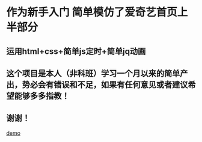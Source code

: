 <h1>作为新手入门 简单模仿了爱奇艺首页上半部分</h1>
<h2>运用html+css+简单js定时+简单jq动画</h2>
<h2>这个项目是本人（非科班）学习一个月以来的简单产出，势必会有错误和不足，如果有任何意见或者建议希望能够多多指教！</h2>
<h2>谢谢！</h2>
<a href="https://johnwang0930.github.io/iqiyi-v2/">demo</a>
